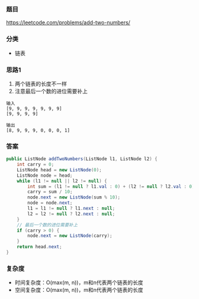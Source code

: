 ### 题目
https://leetcode.com/problems/add-two-numbers/

### 分类
* 链表

### 思路1
1. 两个链表的长度不一样
2. 注意最后一个数的进位需要补上
```
输入
[9, 9, 9, 9, 9, 9, 9]
[9, 9, 9, 9]

输出
[8, 9, 9, 9, 0, 0, 0, 1]
```

### 答案
```java
public ListNode addTwoNumbers(ListNode l1, ListNode l2) {
    int carry = 0;
    ListNode head = new ListNode(0);
    ListNode node = head;
    while (l1 != null || l2 != null) {
        int sum = (l1 != null ? l1.val : 0) + (l2 != null ? l2.val : 0) + carry;
        carry = sum / 10;
        node.next = new ListNode(sum % 10);
        node = node.next;
        l1 = l1 != null ? l1.next : null;
        l2 = l2 != null ? l2.next : null;
    }
    // 最后一个数的进位需要补上
    if (carry > 0) {
        node.next = new ListNode(carry);
    }
    return head.next;
}
```

### 复杂度
* 时间复杂度：O(max(m, n))，m和n代表两个链表的长度
* 空间复杂度：O(max(m, n))，m和n代表两个链表的长度
